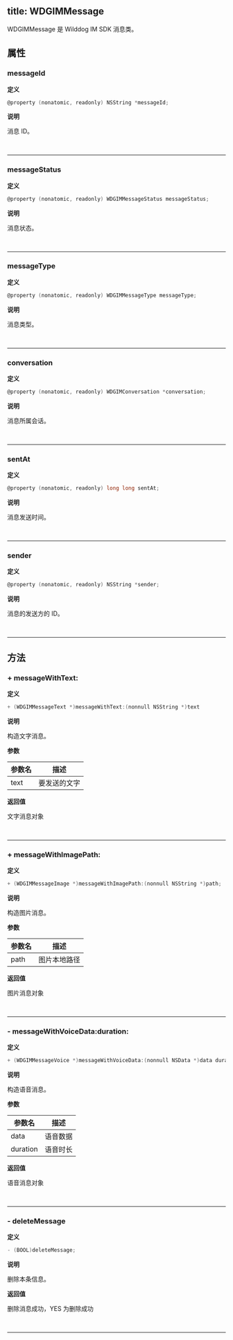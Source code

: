 title: WDGIMMessage 
---
WDGIMMessage 是 Wilddog IM SDK 消息类。

## 属性

### messageId

**定义**

```objectivec
@property (nonatomic, readonly) NSString *messageId;
```

**说明**

消息 ID。

</br>

------

### messageStatus

**定义**

```objectivec
@property (nonatomic, readonly) WDGIMMessageStatus messageStatus;
```

**说明**

消息状态。

</br>

------

### messageType

**定义**

```objectivec
@property (nonatomic, readonly) WDGIMMessageType messageType;
```

**说明**

消息类型。

</br>

------

### conversation

**定义**

```objectivec
@property (nonatomic, readonly) WDGIMConversation *conversation;
```

**说明**

消息所属会话。

</br>

------

### sentAt

**定义**

```objectivec
@property (nonatomic, readonly) long long sentAt;
```

**说明**

消息发送时间。

</br>

------

### sender

**定义**

```objectivec
@property (nonatomic, readonly) NSString *sender;
```

**说明**

消息的发送方的 ID。

</br>

------

## 方法

### + messageWithText:

**定义**

```objective-c
+ (WDGIMMessageText *)messageWithText:(nonnull NSString *)text
```

**说明**

构造文字消息。

**参数**

参数名 | 描述
-----|------
text | 要发送的文字

**返回值**

文字消息对象

</br>

------

### + messageWithImagePath:

**定义**

```objective-c
+ (WDGIMMessageImage *)messageWithImagePath:(nonnull NSString *)path;
```
 
**说明**

构造图片消息。
 
**参数**

参数名 | 描述
-----|------
path | 图片本地路径

**返回值**

图片消息对象

</br>

------

### - messageWithVoiceData:duration:

**定义**

```objective-c
+ (WDGIMMessageVoice *)messageWithVoiceData:(nonnull NSData *)data duration:(long)duration;
```

**说明**

构造语音消息。
  
**参数**

参数名 | 描述
-----|------
data | 语音数据
duration | 语音时长 

**返回值**

语音消息对象

</br>

------

### - deleteMessage

**定义**

```objective-c
- (BOOL)deleteMessage;
```

**说明**

删除本条信息。

**返回值**

删除消息成功，YES 为删除成功
  
</br>

------
